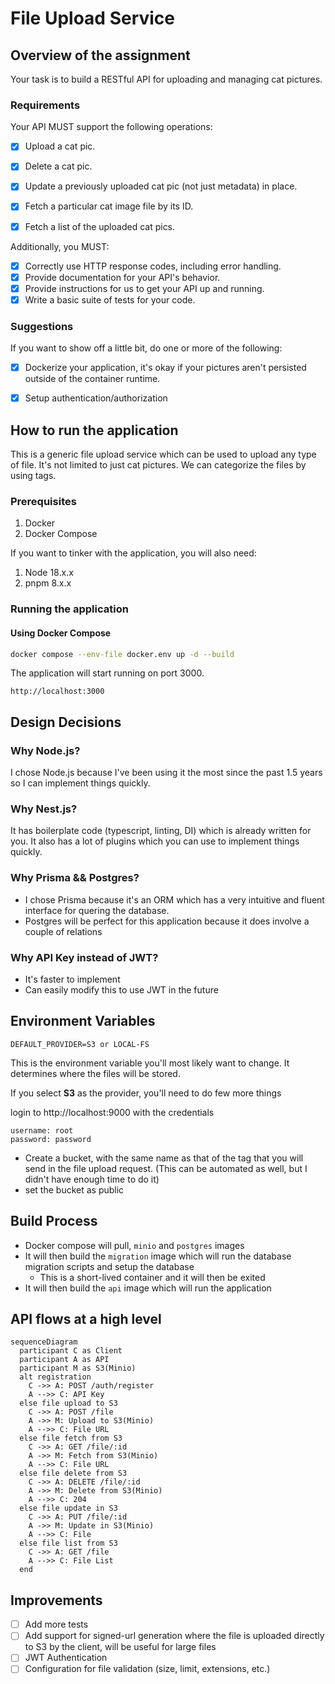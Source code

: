 # File Upload Service

## Overview of the assignment
Your task is to build a RESTful API for uploading and managing cat pictures.

### Requirements
Your API MUST support the following operations:
- [x] Upload a cat pic.
- [x] Delete a cat pic.
- [x] Update a previously uploaded cat pic (not just metadata) in place.
- [x] Fetch a particular cat image file by its ID.
- [x] Fetch a list of the uploaded cat pics.


Additionally, you MUST:
- [x] Correctly use HTTP response codes, including error handling.
- [x] Provide documentation for your API's behavior.
- [x] Provide instructions for us to get your API up and running.
- [x] Write a basic suite of tests for your code.

### Suggestions
If you want to show off a little bit, do one or more of the following:
- [x] Dockerize your application, it's okay if your pictures aren't persisted outside of the
container runtime.
- [x] Setup authentication/authorization


## How to run the application

This is a generic file upload service which can be used to upload any type of file. It's not limited to just cat pictures. We can categorize the files by using tags.

### Prerequisites
1. Docker
2. Docker Compose

If you want to tinker with the application, you will also need:
1. Node 18.x.x
2. pnpm 8.x.x

### Running the application

#### Using Docker Compose
```sh
docker compose --env-file docker.env up -d --build
```
The application will start running on port 3000.
```
http://localhost:3000
```

## Design Decisions

### Why Node.js?
I chose Node.js because I've been using it the most since the past 1.5 years so I can implement things quickly.

### Why Nest.js?
It has boilerplate code (typescript, linting, DI) which is already written for you. It also has a lot of plugins which you can use to implement things quickly.

### Why Prisma && Postgres?
- I chose Prisma because it's an ORM which has a very intuitive and fluent interface for quering the database.
- Postgres will be perfect for this application because it does involve a couple of relations

### Why API Key instead of JWT?
- It's faster to implement
- Can easily modify this to use JWT in the future

## Environment Variables
```
DEFAULT_PROVIDER=S3 or LOCAL-FS
```

This is the environment variable you'll most likely want to change. It determines where the files will be stored.

If you select **S3** as the provider, you'll need to do few more things

login to http://localhost:9000 with the credentials
```
username: root
password: password
```
- Create a bucket, with the same name as that of the tag that you will send in the file upload request.
(This can be automated as well, but I didn't have enough time to do it)
- set the bucket as public


## Build Process
- Docker compose will pull, `minio` and `postgres` images
- It will then build the `migration` image which will run the database migration scripts and setup the database
  - This is a short-lived container and it will then be exited
- It will then build the `api` image which will run the application

## API flows at a high level

```mermaid
sequenceDiagram
  participant C as Client
  participant A as API
  participant M as S3(Minio)
  alt registration
    C ->> A: POST /auth/register
    A -->> C: API Key
  else file upload to S3
    C ->> A: POST /file
    A ->> M: Upload to S3(Minio)
    A -->> C: File URL
  else file fetch from S3
    C ->> A: GET /file/:id
    A ->> M: Fetch from S3(Minio)
    A -->> C: File URL
  else file delete from S3
    C ->> A: DELETE /file/:id
    A ->> M: Delete from S3(Minio)
    A -->> C: 204
  else file update in S3
    C ->> A: PUT /file/:id
    A ->> M: Update in S3(Minio)
    A -->> C: File
  else file list from S3
    C ->> A: GET /file
    A -->> C: File List
  end

```


## Improvements
- [ ] Add more tests
- [ ] Add support for signed-url generation where the file is uploaded directly to S3 by the client, will be useful for large files
- [ ] JWT Authentication
- [ ] Configuration for file validation (size, limit, extensions, etc.)